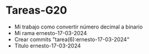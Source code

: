 # Tareas-G20

- Mi trabajo como convertir número decimal a binario
- Mi rama ernesto-17-03-2024
- Crear commits "tarea(6):ernesto-17-03-2024"
- Titulo ernesto-17-03-2024